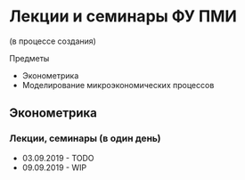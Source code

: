 # Лекции и семинары ФУ ПМИ 
(в процессе создания)

Предметы
* Эконометрика
* Моделирование микроэкономических процессов	

## Эконометрика
### Лекции, семинары (в один день)
* 03.09.2019 - TODO
* 09.09.2019 - WIP
